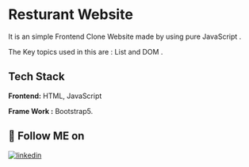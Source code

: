 
# Resturant Website

It is an simple Frontend Clone Website made by using pure JavaScript .

The Key topics used in this are : List and DOM .










## Tech Stack

**Frontend:** HTML, JavaScript

**Frame Work :** Bootstrap5.





## 🔗 Follow ME on 


[![linkedin](https://img.shields.io/badge/linkedin-0A66C2?style=for-the-badge&logo=linkedin&logoColor=white)](https://www.linkedin.com/in/psandeep2005/)
